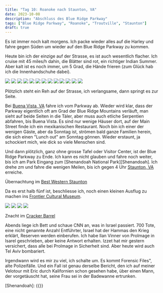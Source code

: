 ```yaml
---
title: "Tag 10: Roanoke nach Staunton, VA"
date: 2023-10-08
description: "Abschluss des Blue Ridge Parkway"
tags: ["Blue Ridge Parkway", "Roanoke", "Troutville", "Staunton"]
draft: true
---
```


Es ist immer noch kalt morgens. Ich packe wieder alles auf die Harley und fahre gegen Süden um wieder auf den Blue Ridge Parkway zu kommen. 

Heute bin ich der einzige auf der Strasse, es ist auch wesentlich flacher. Ich cruise mit 45 miles/h dahin, die Blätter sind rot, ein richtiger Indian Summer. Aber kalt ist es noch immer, um 5 Grad, die Hände frieren (zum Glück hab ich die Innenhandschuhe dabei).

![](/images/IMG_0492.jpeg)
![](/images/IMG_0493.jpeg)
![](/images/IMG_0494.jpeg)
![](/images/IMG_0495.jpeg)
![](/images/IMG_0496.jpeg)
![](/images/IMG_0497.jpeg)
![](/images/IMG_0498.jpeg)
![](/images/IMG_0499.jpeg)
![](/images/IMG_0500.jpeg)
![](/images/IMG_0501.jpeg)
![](/images/IMG_0502.jpeg)
![](/images/IMG_0503.jpeg)
![](/images/IMG_0504.jpeg)


Plötzlich steht ein Reh auf der Strasse, ich verlangsame, dann springt es zur Seite.

Bei [Buena Vista, VA](https://www.buenavistava.org) fahre ich vom Parkway ab. Wieder wird klar, dass der Parkway eigentlich oft am Grad der Blue Ridge Mountains verläuft, man sieht auf beide Seiten in die Tàler, aber muss auch etliche Serpentien abfahren, bis Buena Vista. Es sind nur wenige Häuser dort, auf der Main Street finde ich ein mexikanischen Restaurant. Noch bin ich einer der wenigen Gäste, aber da Sonntag ist, strömen bald ganze Familien herein, die sich einen "Lunch out" am Sonntag gönnen.  Wieder erstaunt, ja schockiert mich, wie dick so viele Menschen sind. 

Und dann plötzlich, ganz ohne grosse Tafel oder Visitor Center, ist der Blue Ridge Parkway zu Ende. Ich kann es nicht glauben und fahre noch weiter, bis ich am Park Eingang zum [Shenandoah National Park][Shenandoah]. Ich drehe zm und fahre die wenigen Meilen, bis ich gegen 4 Uhr  [Staunton, VA](https://maps.apple.com/?address=Staunton,%20VA,%20United%20States&auid=3121569194794659477&ll=38.149373,-79.074157&lsp=6489&q=Staunton) erreiche.

Übernachtung im [Best Western Staunton](https://www.bestwestern.com/en_US/book/hotel-rooms.47081.html)

Da es erst halb fünf ist, beschliesse ich, noch einen kleinen  Ausflug zu machen ins 
[Frontier Cultural Museum](https://www.frontiermuseum.org).

![](/images/IMG_0505.jpeg)
![](/images/IMG_0506.jpeg)
![](/images/IMG_0507.jpeg)
![](/images/IMG_0508.jpeg)

Znacht im [Cracker Barrel](https://www.crackerbarrel.com/Locations/States/va/staunton/128/)

Abends liege ich Bett und schaue CNN an, was in Israel passiert. 700 Tote, eine nicht genannte Anzahl Entführter, Israel hat der Hammas den Krieg erklärt, Reserven werden einberufen. Ich habe Ilan Vinner von ProImage in Isarel geschrieben, aber keine Antwort erhalten. Izzet hat mir gestern versichert, dass alle bei ProImage in Sicherheit sind. Aber heute wird auch Tel Aviv bombariert.



Irgendwann wird es mir zu viel, ich schalte um. Es kommt Forensic Files", alte Polizeifälle. Und ein Fall ist genau derselbe Bericht, den ich auf meiner Velotour mit Eric durch Kalifornien schon gesehen habe, über einen Mann, der vorgetäuscht hat, seine Frau sei in der Badewanne ertrunken.


[Shenandoah]: {{<param nps_shenandoah>}}